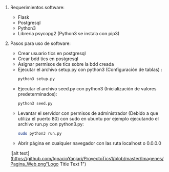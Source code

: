1. Requerimientos software:

	- Flask
	- Postgresql 
	- Python3
	- Libreria psycopg2 (Python3 se instala con pip3)

2. Pasos para uso de software: 
	
	- Crear usuario tics en postgresql
	- Crear bdd tics en postgresql
	- Asignar permisos de tics sobre la bdd creada
	- Ejecutar el archivo setup.py con python3 (Configuración de tablas) :
		```bash
		python3 setup.py
		```		
	- Ejecutar el archivo seed.py con python3 (Inicialización de valores predeterminados):
		```bash
		python3 seed.py
		```		
	- Levantar el servidor con permisos de administrador (Debido a que utiliza el puerto 80)  con sudo en ubuntu por ejemplo ejecutando el archivo run.py con python3.py:
		```bash
		sudo python3 run.py
		```		
	- Abrir página en cualquier navegador con las ruta localhost o 0.0.0.0
	
	![alt text](https://github.com/IgnacioYanjari/ProyectoTics1/blob/master/Imagenes/Pagina_Web.png"Logo Title Text 1")

